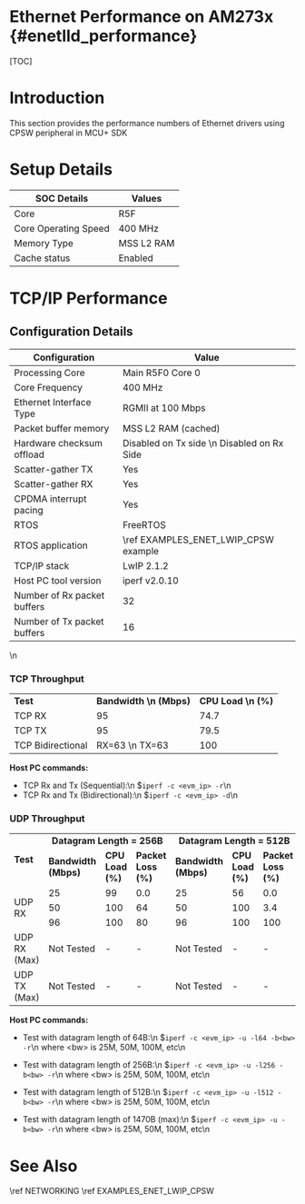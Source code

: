 # Ethernet Performance on AM273x {#enetlld_performance}
[TOC]
# Introduction
This section provides the performance numbers of Ethernet drivers using CPSW peripheral in MCU+ SDK

# Setup Details
SOC Details           | Values          |
----------------------|-----------------|
Core                  | R5F             |
Core Operating Speed  | 400 MHz         |
Memory Type           | MSS L2 RAM             |
Cache status          | Enabled         |

# TCP/IP Performance

## Configuration Details
Configuration          | Value                    |
--------------------------------|--------------------------|
Processing Core                 | Main R5F0 Core 0         |
Core Frequency                  | 400 MHz                  |
Ethernet Interface Type         | RGMII at 100 Mbps           |
Packet buffer memory      | MSS L2 RAM (cached)                      |
Hardware checksum offload | Disabled on Tx side \n Disabled on Rx Side |
Scatter-gather TX         | Yes                      |
Scatter-gather RX         | Yes                      |
CPDMA interrupt pacing    | Yes                      |
RTOS                            | FreeRTOS                 |
RTOS application                | \ref EXAMPLES_ENET_LWIP_CPSW example   |
TCP/IP stack                    | LwIP 2.1.2               |
Host PC tool version            | iperf v2.0.10            |
Number of Rx packet buffers     | 32                       |
Number of Tx packet buffers     | 16                       |
\n
### TCP Throughput
<table>
    <tr>
        <td style="text-align: left;"><b>Test</b></td>
        <td style="text-align: center;"><b>Bandwidth \n (Mbps)</b></td>
        <td style="text-align: center;"><b>CPU Load \n (%) </b></td>
    </tr>
    <tr>
        <td>TCP RX</td><td>95</td><td>74.7</td>
    </tr>
    <tr>
        <td>TCP TX</td><td>95</td><td>79.5</td>
    </tr>
    <tr>
        <td>TCP Bidirectional</td><td>RX=63 \n TX=63</td><td>100</td>
    </tr>
</table>

<b>Host PC commands:</b>
- TCP Rx and Tx (Sequential):\n
    $```iperf -c <evm_ip> -r```\n
- TCP Rx and Tx (Bidirectional):\n
    $```iperf -c <evm_ip> -d```\n

### UDP Throughput
<table>
    <tr>
        <td rowspan="2" style="text-align: left;"><b>Test</b></td>
        <td colspan="3" style="text-align: center;"><b>Datagram Length = 256B</b></td>
        <td colspan="3" style="text-align: center;"><b>Datagram Length = 512B</b></td>
        <td colspan="3" style="text-align: center;"><b>Datagram Length = 1470B</b></td>
    </tr>
    <tr>
        <td><b>Bandwidth (Mbps)</b></td><td><b>CPU Load (%)</b></td><td><b>Packet Loss (%)</b></td>
        <td><b>Bandwidth (Mbps)</b></td><td><b>CPU Load (%)</b></td><td><b>Packet Loss (%)</b></td>
        <td><b>Bandwidth (Mbps)</b></td><td><b>CPU Load (%)</b></td><td><b>Packet Loss (%)</b></td>
    </tr>
    <tr>
        <td rowspan="3">UDP RX</td>
        <td>25</td><td>99</td><td>0.0</td>
        <td>25</td><td>56</td><td>0.0</td>
        <td>25</td><td>25</td><td>0.0</td>
    </tr>
    <tr>
        <td>50</td><td>100</td><td>64</td>
        <td>50</td><td>100</td><td>3.4</td>
        <td>50</td><td>46</td><td>0.0</td>
    </tr>
    <tr>
        <td>96</td><td>100</td><td>80</td>
        <td>96</td><td>100</td><td>100</td>
        <td>96</td><td>81</td><td>0.0</td>
    </tr>
    <tr>
        <td>UDP RX (Max)</td>
        <td>Not Tested</td><td>-</td><td>-</td>
        <td>Not Tested</td><td>-</td><td>-</td>
        <td>96</td><td>81</td><td>0.0</td>
    </tr>
    <tr>
        <td>UDP TX (Max)</td>
        <td>Not Tested</td><td>-</td><td>-</td>
        <td>Not Tested</td><td>-</td><td>-</td>
        <td>95.7</td><td>55</td><td>0.0</td>
    </tr>
</table>

<b>Host PC commands:</b>
- Test with datagram length of 64B:\n
     $```iperf -c <evm_ip> -u -l64 -b<bw> -r```\n
where \<bw\> is 25M, 50M, 100M, etc\n

- Test with datagram length of 256B:\n
     $```iperf -c <evm_ip> -u -l256 -b<bw> -r```\n
where \<bw\> is 25M, 50M, 100M, etc\n

- Test with datagram length of 512B:\n
     $```iperf -c <evm_ip> -u -l512 -b<bw> -r```\n
where \<bw\> is 25M, 50M, 100M, etc\n

- Test with datagram length of 1470B (max):\n
     $```iperf -c <evm_ip> -u -b<bw> -r```\n
where \<bw\> is 25M, 50M, 100M, etc\n

# See Also
\ref NETWORKING
\ref EXAMPLES_ENET_LWIP_CPSW
